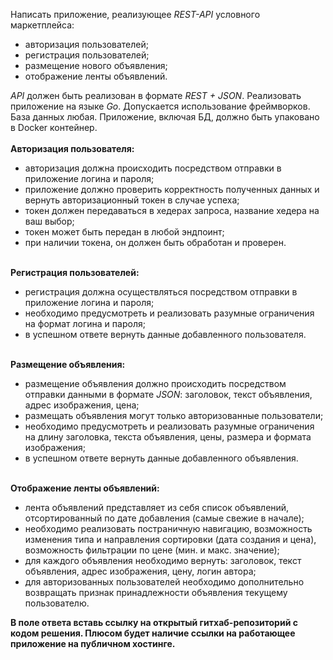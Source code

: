 <p class="question-text">
Написать приложение, реализующее <em>REST-API</em> условного маркетплейса:

<ul>
	<li>авторизация пользователей;</li>
	<li>регистрация пользователей;</li>
	<li>размещение нового объявления;</li>
	<li>отображение ленты объявлений.</li>
</ul>
<em>API</em> должен быть реализован в формате <em>REST + JSON</em>. Реализовать приложение на языке <em>Go</em>. Допускается использование фреймворков. База данных любая. Приложение, включая БД, должно быть упаковано в Docker контейнер.<br>
<br>
<strong>Авторизация пользователя:</strong>

<ul>
	<li>авторизация должна происходить посредством отправки в приложение логина и пароля;</li>
	<li>приложение должно проверить корректность полученных данных и вернуть авторизационный токен в случае успеха;</li>
	<li>токен должен передаваться в хедерах запроса, название хедера на ваш выбор;</li>
	<li>токен может быть передан в любой эндпоинт;</li>
	<li>при наличии токена, он должен быть обработан и проверен.</li>
</ul>
<br>
<strong>Регистрация пользователей:</strong>

<ul>
	<li>регистрация должна осуществляться посредством отправки в приложение логина и пароля;</li>
	<li>необходимо предусмотреть и реализовать разумные ограничения на формат логина и пароля;</li>
	<li>в успешном ответе вернуть данные добавленного пользователя.</li>
</ul>
<br>
<strong>Размещение объявления:</strong>

<ul>
	<li>размещение объявления должно происходить посредством отправки данными в формате <em>JSON</em>: заголовок, текст объявления, адрес изображения, цена;</li>
	<li>размещать объявления могут только авторизованные пользователи;</li>
	<li>необходимо предусмотреть и реализовать разумные ограничения на длину заголовка, текста объявления, цены, размера и формата изображения;</li>
	<li>в успешном ответе вернуть данные добавленного объявления.</li>
</ul>
<br>
<strong>Отображение ленты объявлений:</strong>

<ul>
	<li>лента объявлений представляет из себя список объявлений, отсортированный по дате добавления (самые свежие в начале);</li>
	<li>необходимо реализовать постраничную навигацию, возможность изменения типа и направления сортировки (дата создания и цена), возможность фильтрации по цене (мин. и макс. значение);</li>
	<li>для каждого объявления необходимо вернуть: заголовок, текст объявления, адрес изображения, цену, логин автора;</li>
	<li>для авторизованных пользователей необходимо дополнительно возвращать признак принадлежности объявления текущему пользователю.</li>
</ul>
<strong>В поле ответа вставь ссылку на открытый гитхаб-репозиторий с кодом решения. Плюсом будет наличие ссылки на работающее приложение на публичном хостинге.</strong></p>
